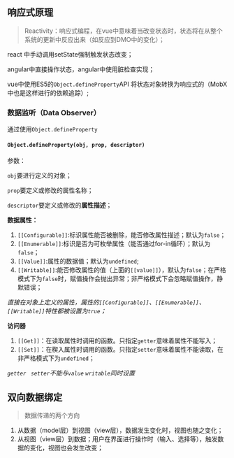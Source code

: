 ## 响应式原理

> Reactivity：响应式编程，在vue中意味着当改变状态时，状态将在从整个系统的更新中反应出来（如反应到DMO中的变化）；

 react 中手动调用setState强制触发状态改变；

angular中直接操作状态，angular中使用脏检查实现；

vue中使用ES5的```Object.defineProperty```API 将状态对象转换为响应式的（MobX中也是这样进行的依赖追踪）;



### 数据监听（Data Observer）

通过使用```Object.defineProperty```

#### ```Object.defineProperty(obj, prop, descriptor)```

参数：

```obj```要进行定义的对象；

```prop```要定义或修改的属性名称；

```descriptor```要定义或修改的**属性描述**；

**数据属性：**

1. ```[[Configurable]]```:标识属性能否被删除，能否修改属性描述；默认为```false```；
2. ```[[Enumerable]]```:标识是否为可枚举属性（能否通过for-in循环）；默认为```false```；
3. ```[[Value]]```:属性的数据值；默认为```undefined```;
4. ```[[Writable]]```:能否修改属性的值（上面的```[[value]]```），默认为```false```；在严格模式下为```false```时，赋值操作会抛出异常；非严格模式下会忽略赋值操作，静默错误；

*直接在对象上定义的属性，属性的```[[Configurable]]```、```[[Enumerable]]```、```[[Writable]]```特性都被设置为```true```；*

**访问器**

1. ```[[Get]]```：在读取属性时调用的函数。只指定```getter```意味着属性不能写入；
2. ```[[Set]]```：在楔入属性时调用的函数。只指定```setter```意味着属性不能读取，在非严格模式下为```undefined```；

*```getter``` ``` setter```不能与```value``` ```writable```同时设置*



## 双向数据绑定

> 数据传递的两个方向

1. 从数据（model层）到视图（view层），数据发生变化时，视图也随之变化；
2. 从视图（view层）到数据；用户在界面进行操作时（输入、选择等），触发数据的变化，视图也会发生改变；